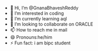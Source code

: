 - 👋 Hi, I’m @GnanaBhaveshReddy
- 👀 I’m interested in coding
- 🌱 I’m currently learning aql
- 💞️ I’m looking to collaborate on ORACLE
- 📫 How to reach me in mail
- 😄 Pronouns:he/him
- ⚡ Fun fact: i am bipc student

<!---
GnanaBhaveshReddy/GnanaBhaveshReddy is a ✨ special ✨ repository because its `README.md` (this file) appears on your GitHub profile.
You can click the Preview link to take a look at your changes.
--->
